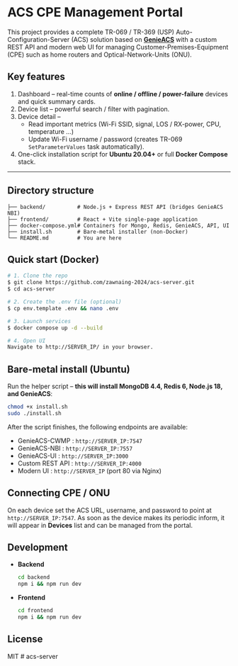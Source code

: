# ACS CPE Management Portal

This project provides a complete TR-069 / TR-369 (USP) Auto-Configuration-Server (ACS) solution based on **[GenieACS](https://github.com/genieacs/genieacs)** with a custom REST API and modern web UI for managing Customer-Premises-Equipment (CPE) such as home routers and Optical-Network-Units (ONU).

Key features
------------
1. Dashboard – real-time counts of **online / offline / power-failure** devices and quick summary cards.
2. Device list – powerful search / filter with pagination.
3. Device detail –
   * Read important metrics (Wi-Fi SSID, signal, LOS / RX-power, CPU, temperature …)
   * Update Wi-Fi username / password (creates TR-069 `SetParameterValues` task automatically).
4. One-click installation script for **Ubuntu 20.04+** or full **Docker Compose** stack.

---

Directory structure
-------------------
```
├── backend/          # Node.js + Express REST API (bridges GenieACS NBI)
├── frontend/         # React + Vite single-page application
├── docker-compose.yml# Containers for Mongo, Redis, GenieACS, API, UI
├── install.sh        # Bare-metal installer (non-Docker)
└── README.md         # You are here
```

Quick start (Docker)
--------------------
```bash
# 1. Clone the repo
$ git clone https://github.com/zawnaing-2024/acs-server.git
$ cd acs-server

# 2. Create the .env file (optional)
$ cp env.template .env && nano .env

# 3. Launch services
$ docker compose up -d --build

# 4. Open UI
Navigate to http://SERVER_IP/ in your browser.
```

Bare-metal install (Ubuntu)
---------------------------
Run the helper script – **this will install MongoDB 4.4, Redis 6, Node.js 18, and GenieACS**:
```bash
chmod +x install.sh
sudo ./install.sh
```

After the script finishes, the following endpoints are available:
* GenieACS-CWMP : `http://SERVER_IP:7547`
* GenieACS-NBI  : `http://SERVER_IP:7557`
* GenieACS-UI   : `http://SERVER_IP:3000`
* Custom REST API : `http://SERVER_IP:4000`
* Modern UI      : `http://SERVER_IP` (port 80 via Nginx)

Connecting CPE / ONU
--------------------
On each device set the ACS URL, username, and password to point at `http://SERVER_IP:7547`. As soon as the device makes its periodic inform, it will appear in **Devices** list and can be managed from the portal.

Development
-----------
* **Backend**
  ```bash
  cd backend
  npm i && npm run dev
  ```
* **Frontend**
  ```bash
  cd frontend
  npm i && npm run dev
  ```

License
-------
MIT #   a c s - s e r v e r 
 
 